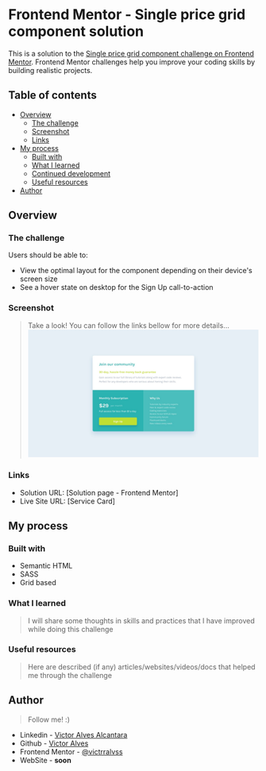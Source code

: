 # Frontend Mentor - Single price grid component solution

This is a solution to the [Single price grid component challenge on Frontend Mentor](https://www.frontendmentor.io/challenges/single-price-grid-component-5ce41129d0ff452fec5abbbc). Frontend Mentor challenges help you improve your coding skills by building realistic projects.

## Table of contents

- [Overview](#overview)
  - [The challenge](#the-challenge)
  - [Screenshot](#screenshot)
  - [Links](#links)
- [My process](#my-process)
  - [Built with](#built-with)
  - [What I learned](#what-i-learned)
  - [Continued development](#continued-development)
  - [Useful resources](#useful-resources)
- [Author](#author)

## Overview

### The challenge

Users should be able to:

- View the optimal layout for the component depending on their device's screen size
- See a hover state on desktop for the Sign Up call-to-action

### Screenshot

> Take a look! You can follow the links bellow for more details...
> ![Alt text](design/desktop-design.jpg)

### Links

- Solution URL: [Solution page - Frontend Mentor]
- Live Site URL: [Service Card]

## My process

### Built with

- Semantic HTML
- SASS
- Grid based

### What I learned

> I will share some thoughts in skills and practices that I have improved while doing this challenge

### Useful resources

> Here are described (if any) articles/websites/videos/docs that helped me through the challenge

## Author

> Follow me! :)

- Linkedin - [Victor Alves Alcantara](https://www.linkedin.com/in/victrralvss/)
- Github - [Victor Alves](https://github.com/victrralvss)
- Frontend Mentor - [@victrralvss](https://www.frontendmentor.io/profile/victrralvss)
- WebSite - **soon**
